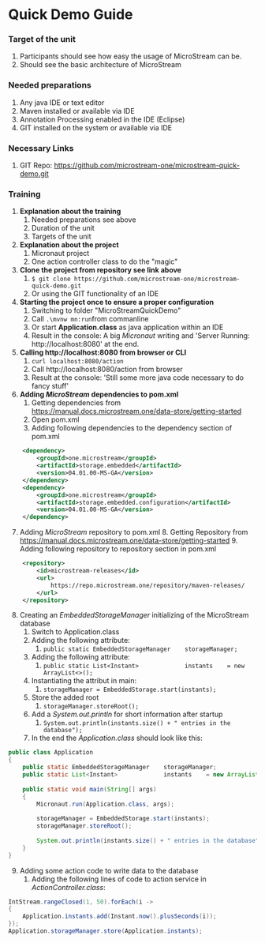 <h1>Quick Demo Guide</h1>

<h3>Target of the unit</h3>

1. Participants should see how easy the usage of MicroStream can be.
2. Should see the basic architecture of MicroStream

<h3>Needed preparations</h3>

1. Any java IDE or text editor
2. Maven installed or available via IDE
3. Annotation Processing enabled in the IDE (Eclipse)
4. GIT installed on the system or available via IDE

<h3>Necessary Links</h3>

1. GIT Repo: https://github.com/microstream-one/microstream-quick-demo.git

<h3>Training</h3>

1. <strong>Explanation about the training</strong>
	1. Needed preparations see above
	2. Duration of the unit
	3. Targets of the unit
2. <strong>Explanation about the project</strong>
	1. Micronaut project
	2. One action controller class to do the "magic"
3. <strong>Clone the project from repository see link above</strong>
	1. `$ git clone https://github.com/microstream-one/microstream-quick-demo.git`
	2. Or using the GIT functionality of an IDE
4. <strong>Starting the project once to ensure a proper configuration</strong>
	1. Switching to folder "MicroStreamQuickDemo"
	2. Call `.\mvnw mn:run`from commanline
	3. Or start **Application.class** as java application within an IDE
	4. Result in the console: A big *Micronaut* writing and 'Server Running: http://localhost:8080' at the end.
5. <strong>Calling http://localhost:8080 from browser or CLI</strong>
	1. `curl localhost:8080/action`
	2. Call http://localhost:8080/action from browser
	3. Result at the console: 'Still some more java code necessary to do fancy stuff'
6. <strong>Adding *MicroStream* dependencies to pom.xml</strong>
	1. Getting dependencies from https://manual.docs.microstream.one/data-store/getting-started
	2. Open pom.xml
	3. Adding following dependencies to the dependency section of pom.xml

```xml
	<dependency>
		<groupId>one.microstream</groupId>
		<artifactId>storage.embedded</artifactId>
		<version>04.01.00-MS-GA</version>
	</dependency>
	<dependency>
		<groupId>one.microstream</groupId>
		<artifactId>storage.embedded.configuration</artifactId>
		<version>04.01.00-MS-GA</version>
	</dependency>
```
7. Adding *MicroStream* repository to pom.xml
	8. Getting Repository from https://manual.docs.microstream.one/data-store/getting-started
	9. Adding following repository to repository section in pom.xml

```xml
	<repository>
		<id>microstream-releases</id>
		<url>
			https://repo.microstream.one/repository/maven-releases/
		</url>
	</repository>
``` 
8. Creating an *EmbeddedStorageManager* initializing of the MicroStream database
	1. Switch to Application.class
	2. Adding the following attribute: 
		1. `public static EmbeddedStorageManager	storageManager;`
	3. Adding the following attribute: 
		1. `public static List<Instant>				instants	= new ArrayList<>();`
	4. Instantiating the attribut in main: 
		1. `storageManager = EmbeddedStorage.start(instants);`
	5. Store the added root
		1. `storageManager.storeRoot();`
	6. Add a *System.out.println* for short information after startup
		1. `System.out.println(instants.size() + " entries in the database");` 
	7. In the end the *Application.class* should look like this:

```java
public class Application
{
	public static EmbeddedStorageManager	storageManager;
	public static List<Instant>				instants	= new ArrayList<>();
	
	public static void main(String[] args)
	{
		Micronaut.run(Application.class, args);
		
		storageManager = EmbeddedStorage.start(instants);
		storageManager.storeRoot();
		
		System.out.println(instants.size() + " entries in the database");
	}
}
```

9. Adding some action code to write data to the database
	1.  Adding the following lines of code to action service in *ActionController.class*:
```java
IntStream.rangeClosed(1, 50).forEach(i ->
{
	Application.instants.add(Instant.now().plusSeconds(i));
});	
Application.storageManager.store(Application.instants);
```
